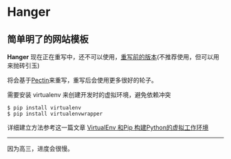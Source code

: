 # Hanger
## 简单明了的网站模板

**Hanger** 现在正在重写中，还不可以使用，[重写前的版本](http://github.com/tioover/hanger/tree/bdccd43128ff35d42e12d59f296a6a272b14b58e)(不推荐使用，但可以用来抛砖引玉)

将会基于[Pectin](https://github.com/tioover/Pectin)来重写，重写后会使用更多很好的轮子。

需要安装 virtualenv 来创建开发时的虚拟环境，避免依赖冲突

    $ pip install virtualenv
    $ pip install virtualenvwrapper

详细建立方法参考这一篇文章 [VirtualEnv 和Pip 构建Python的虚拟工作环境](http://www.v2ex.com/t/42760)

-------------------
因为高三，进度会很慢。
